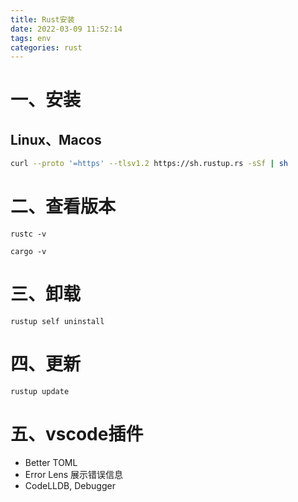 ```yaml
---
title: Rust安装
date: 2022-03-09 11:52:14
tags: env
categories: rust
---
```


# 一、安装

## Linux、Macos

```bash
curl --proto '=https' --tlsv1.2 https://sh.rustup.rs -sSf | sh
```

# 二、查看版本

`rustc -v`

`cargo -v`

# 三、卸载

`rustup self uninstall`

# 四、更新

`rustup update`

# 五、vscode插件

- Better TOML
- Error Lens 展示错误信息
- CodeLLDB, Debugger
